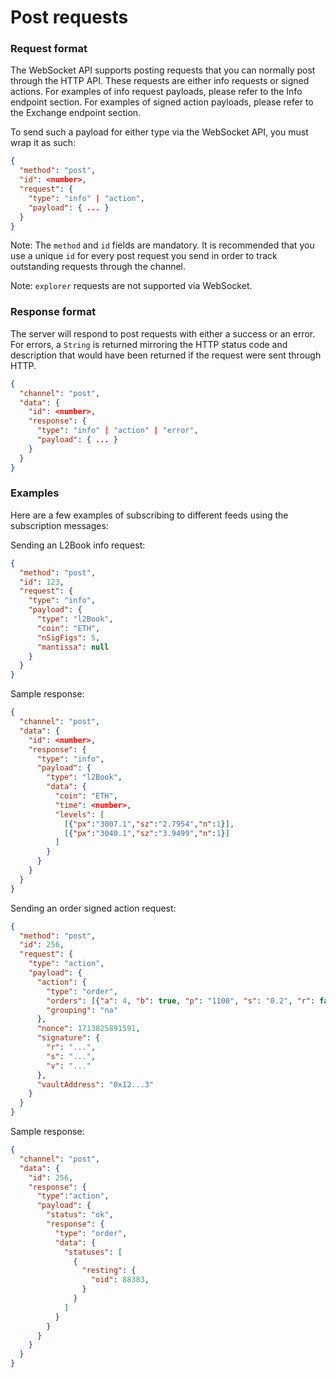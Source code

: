 # Post requests

### Request format

The WebSocket API supports posting requests that you can normally post through the HTTP API. These requests are either info requests or signed actions. For examples of info request payloads, please refer to the Info endpoint section. For examples of signed action payloads, please refer to the Exchange endpoint section.

To send such a payload for either type via the WebSocket API, you must wrap it as such:

```json
{
  "method": "post",
  "id": <number>,
  "request": {
    "type": "info" | "action",
    "payload": { ... }
  }
}
```

Note: The `method` and `id` fields are mandatory. It is recommended that you use a unique `id` for every post request you send in order to track outstanding requests through the channel.

Note: `explorer` requests are not supported via WebSocket.

### Response format

The server will respond to post requests with either a success or an error. For errors, a `String` is returned mirroring the HTTP status code and description that would have been returned if the request were sent through HTTP.

```json
{
  "channel": "post",
  "data": {
    "id": <number>,
    "response": {
      "type": "info" | "action" | "error",
      "payload": { ... }
    }
  }
}
```

### Examples

Here are a few examples of subscribing to different feeds using the subscription messages:

Sending an L2Book info request:

```json
{
  "method": "post",
  "id": 123,
  "request": {
    "type": "info",
    "payload": {
      "type": "l2Book",
      "coin": "ETH",
      "nSigFigs": 5,
      "mantissa": null
    }
  }
}
```

Sample response:

```json
{
  "channel": "post",
  "data": {
    "id": <number>,
    "response": {
      "type": "info",
      "payload": {
        "type": "l2Book",
        "data": {
          "coin": "ETH",
          "time": <number>,
          "levels": [
            [{"px":"3007.1","sz":"2.7954","n":1}],
            [{"px":"3040.1","sz":"3.9499","n":1}]
          ]
        }
      }
    }
  }
}
```

Sending an order signed action request:

```json
{
  "method": "post",
  "id": 256,
  "request": {
    "type": "action",
    "payload": {
      "action": {
        "type": "order",
        "orders": [{"a": 4, "b": true, "p": "1100", "s": "0.2", "r": false, "t": {"limit": {"tif": "Gtc"}}}],
        "grouping": "na"
      },
      "nonce": 1713825891591,
      "signature": {
        "r": "...",
        "s": "...",
        "v": "..."
      },
      "vaultAddress": "0x12...3"
    }
  }
}
```

Sample response:

```json
{
  "channel": "post",
  "data": {
    "id": 256,
    "response": {
      "type":"action",
      "payload": {
        "status": "ok",
        "response": {
          "type": "order",
          "data": {
            "statuses": [
              {
                "resting": {
                  "oid": 88383,
                }
              }
            ]
          }
        }
      }
    }
  }
}
```
